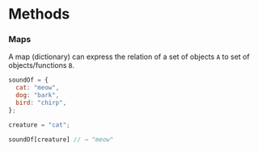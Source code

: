# Methods


### Maps

A map (dictionary) can express the relation of a set of objects `A` to set of objects/functions `B`.

```js
soundOf = {
  cat: "meow",
  dog: "bark",
  bird: "chirp",
};

creature = "cat";

soundOf[creature] // → "meow"
```
